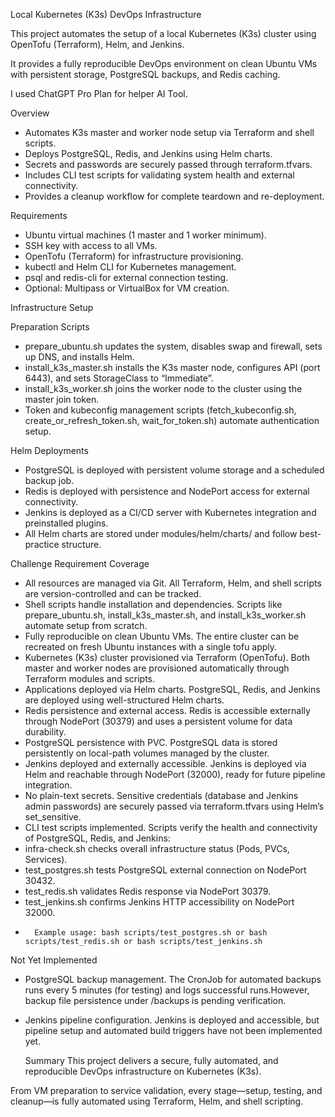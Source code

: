 Local Kubernetes (K3s) DevOps Infrastructure

This project automates the setup of a local Kubernetes (K3s) cluster using OpenTofu (Terraform), Helm, and Jenkins.

It provides a fully reproducible DevOps environment on clean Ubuntu VMs with persistent storage, PostgreSQL backups, and Redis caching.

I used ChatGPT Pro Plan for helper AI Tool.

Overview
-	Automates K3s master and worker node setup via Terraform and shell scripts.
-	Deploys PostgreSQL, Redis, and Jenkins using Helm charts.
-	Secrets and passwords are securely passed through terraform.tfvars.
-	Includes CLI test scripts for validating system health and external connectivity.
-	Provides a cleanup workflow for complete teardown and re-deployment.

Requirements
-	Ubuntu virtual machines (1 master and 1 worker minimum).
-	SSH key with access to all VMs.
-	OpenTofu (Terraform) for infrastructure provisioning.
-	kubectl and Helm CLI for Kubernetes management.
-	psql and redis-cli for external connection testing.
-	Optional: Multipass or VirtualBox for VM creation.

Infrastructure Setup

Preparation Scripts

-	prepare_ubuntu.sh updates the system, disables swap and firewall, sets up DNS, and installs Helm.
-	install_k3s_master.sh installs the K3s master node, configures API (port 6443), and sets StorageClass to “Immediate”.
-	install_k3s_worker.sh joins the worker node to the cluster using the master join token.
-	Token and kubeconfig management scripts (fetch_kubeconfig.sh, create_or_refresh_token.sh, wait_for_token.sh) automate authentication setup.


Helm Deployments
-	PostgreSQL is deployed with persistent volume storage and a scheduled backup job.
-	Redis is deployed with persistence and NodePort access for external connectivity.
-	Jenkins is deployed as a CI/CD server with Kubernetes integration and preinstalled plugins.
-	All Helm charts are stored under modules/helm/charts/ and follow best-practice structure.

Challenge Requirement Coverage
-	All resources are managed via Git. All Terraform, Helm, and shell scripts are version-controlled and can be tracked.
-	Shell scripts handle installation and dependencies. Scripts like prepare_ubuntu.sh, install_k3s_master.sh, and install_k3s_worker.sh automate setup from scratch.
-	Fully reproducible on clean Ubuntu VMs. The entire cluster can be recreated on fresh Ubuntu instances with a single tofu apply.
-	Kubernetes (K3s) cluster provisioned via Terraform (OpenTofu). Both master and worker nodes are provisioned automatically through Terraform modules and scripts.
-	Applications deployed via Helm charts. PostgreSQL, Redis, and Jenkins are deployed using well-structured Helm charts.
-	Redis persistence and external access. Redis is accessible externally through NodePort (30379) and uses a persistent volume for data durability.
-	PostgreSQL persistence with PVC. PostgreSQL data is stored persistently on local-path volumes managed by the cluster.
-	Jenkins deployed and externally accessible. Jenkins is deployed via Helm and reachable through NodePort (32000), ready for future pipeline integration.
-	No plain-text secrets. Sensitive credentials (database and Jenkins admin passwords) are securely passed via terraform.tfvars using Helm’s set_sensitive.
-	CLI test scripts implemented. Scripts verify the health and connectivity of PostgreSQL, Redis, and Jenkins:
-	infra-check.sh checks overall infrastructure status (Pods, PVCs, Services).
-	test_postgres.sh tests PostgreSQL external connection on NodePort 30432.
-	test_redis.sh validates Redis response via NodePort 30379.
-	test_jenkins.sh confirms Jenkins HTTP accessibility on NodePort 32000.
-	    Example usage: bash scripts/test_postgres.sh or bash scripts/test_redis.sh or bash scripts/test_jenkins.sh 
   
  
 Not Yet Implemented
 -	PostgreSQL backup management. The CronJob for automated backups runs every 5 minutes (for testing) and logs successful runs.However, backup file persistence under /backups is pending verification.
 -	Jenkins pipeline configuration. Jenkins is deployed and accessible, but pipeline setup and automated build triggers have not been implemented yet.

	Summary
This project delivers a secure, fully automated, and reproducible DevOps infrastructure on Kubernetes (K3s).

From VM preparation to service validation, every stage—setup, testing, and cleanup—is fully automated using Terraform, Helm, and shell scripting.



